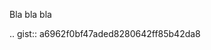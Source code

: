 <!-- 
.. title: wxdx, una GUI para cálculo elemental
.. slug: wxdx-una-gui-para-calculo-elemental
.. date: 2016-12-12 16:25:00 UTC-06:00
.. tags: 
.. category: 
.. link: 
.. description: 
.. type: text
-->

Bla bla bla

.. gist:: a6962f0bf47aded8280642ff85b42da8
